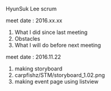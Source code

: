 HyunSuk Lee scrum

meet date : 2016.xx.xx
1. What I did since last meeting
2. Obstacles
3. What I will do before next meeting

meet date : 2016.11.22
1. making storyboard
2. carpfishz/STM/storyboard_1.02.png
3. making event page using listview
